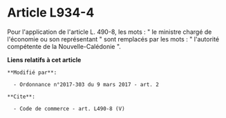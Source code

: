# Article L934-4

Pour l'application de l'article L. 490-8, les mots : " le ministre chargé de l'économie ou son représentant " sont remplacés
par les mots : " l'autorité compétente de la Nouvelle-Calédonie ".

**Liens relatifs à cet article**

	**Modifié par**:

	  - Ordonnance n°2017-303 du 9 mars 2017 - art. 2

	**Cite**:

	  - Code de commerce - art. L490-8 (V)
